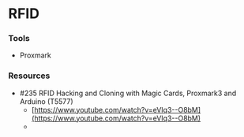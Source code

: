 # RFID

### Tools

* Proxmark

### Resources

* ​​\#235 RFID Hacking and Cloning with Magic Cards, Proxmark3 and Arduino \(T5577\)
  * [https://www.youtube.com/watch?v=eVIq3--O8bM](https://www.youtube.com/watch?v=eVIq3--O8bM)
  * 

